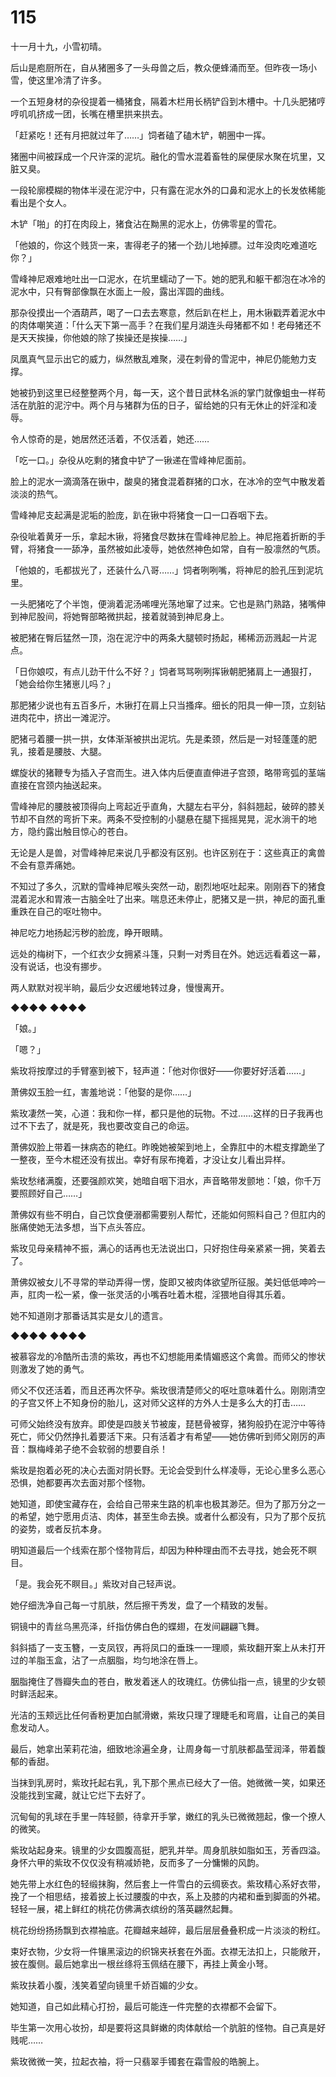 # 115

十一月十九，小雪初晴。

后山是庖厨所在，自从猪圈多了一头母兽之后，教众便蜂涌而至。但昨夜一场小雪，使这里冷清了许多。

一个五短身材的杂役提着一桶猪食，隔着木栏用长柄铲舀到木槽中。十几头肥猪哼哼叽叽挤成一团，长嘴在槽里拱来拱去。

「赶紧吃！还有月把就过年了……」饲者磕了磕木铲，朝圈中一挥。

猪圈中间被踩成一个尺许深的泥坑。融化的雪水混着畜牲的屎便尿水聚在坑里，又脏又臭。

一段轮廓模糊的物体半浸在泥泞中，只有露在泥水外的口鼻和泥水上的长发依稀能看出是个女人。

木铲「啪」的打在肉段上，猪食沾在黝黑的泥水上，仿佛零星的雪花。

「他娘的，你这个贱货一来，害得老子的猪一个劲儿地掉膘。过年没肉吃难道吃你？」

雪峰神尼艰难地吐出一口泥水，在坑里蠕动了一下。她的肥乳和躯干都泡在冰冷的泥水中，只有臀部像飘在水面上一般，露出浑圆的曲线。

那杂役摸出一个酒葫芦，喝了一口去去寒意，然后趴在栏上，用木锹戳弄着泥水中的肉体嘲笑道：「什么天下第一高手？在我们星月湖连头母猪都不如！老母猪还不是天天挨操，你他娘的除了挨操还是挨操……」

凤凰真气显示出它的威力，纵然散乱难聚，浸在刺骨的雪泥中，神尼仍能勉力支撑。

她被扔到这里已经整整两个月，每一天，这个昔日武林名派的掌门就像蛆虫一样苟活在肮脏的泥泞中。两个月与猪群为伍的日子，留给她的只有无休止的奸淫和凌辱。

令人惊奇的是，她居然还活着，不仅活着，她还……

「吃一口。」杂役从吃剩的猪食中铲了一锹递在雪峰神尼面前。

脸上的泥水一滴滴落在锹中，酸臭的猪食混着群猪的口水，在冰冷的空气中散发着淡淡的热气。

雪峰神尼支起满是泥垢的脸庞，趴在锹中将猪食一口一口吞咽下去。

杂役呲着黄牙一乐，拿起木锹，将猪食尽数抹在雪峰神尼脸上。神尼拖着折断的手臂，将猪食一一舔净，虽然被如此凌辱，她依然神色如常，自有一股凛然的气质。

「他娘的，毛都拔光了，还装什么八哥……」饲者咧咧嘴，将神尼的脸孔压到泥坑里。

一头肥猪吃了个半饱，便淌着泥汤唏哩光荡地窜了过来。它也是熟门熟路，猪嘴伸到神尼股间，将她臀部略微拱起，接着就骑到神尼身上。

被肥猪在臀后猛然一顶，泡在泥泞中的两条大腿顿时扬起，稀稀沥沥溅起一片泥点。

「日你娘哎，有点儿劲干什么不好？」饲者骂骂咧咧挥锹朝肥猪肩上一通狠打，「她会给你生猪崽儿吗？」

那肥猪少说也有五百多斤，木锹打在肩上只当搔痒。细长的阳具一伸一顶，立刻钻进肉花中，挤出一滩泥泞。

肥猪弓着腰一拱一拱，女体渐渐被拱出泥坑。先是柔颈，然后是一对轻蓬蓬的肥乳，接着是腰肢、大腿。

螺旋状的猪鞭专为插入子宫而生。进入体内后便直直伸进子宫颈，略带弯弧的茎端直接在宫颈内抽送起来。

雪峰神尼的腰肢被顶得向上弯起近乎直角，大腿左右平分，斜斜翘起，破碎的膝关节却不自然的弯折下来。两条不受控制的小腿悬在腿下摇摇晃晃，泥水淌干的地方，隐约露出触目惊心的苍白。

无论是人是兽，对雪峰神尼来说几乎都没有区别。也许区别在于：这些真正的禽兽不会有意弄痛她。

不知过了多久，沉默的雪峰神尼喉头突然一动，剧烈地呕吐起来。刚刚吞下的猪食混着泥水和胃液一古脑全吐了出来。喘息还未停止，肥猪又是一拱，神尼的面孔重重跌在自己的呕吐物中。

神尼吃力地扬起污秽的脸庞，睁开眼睛。

远处的梅树下，一个红衣少女拥紧斗篷，只剩一对秀目在外。她远远看着这一幕，没有说话，也没有挪步。

两人默默对视半晌，最后少女迟缓地转过身，慢慢离开。

◆◆◆◆ ◆◆◆◆

「娘。」

「嗯？」

紫玫将按摩过的手臂塞到被下，轻声道：「他对你很好——你要好好活着……」

萧佛奴玉脸一红，害羞地说：「他娶的是你……」

紫玫凄然一笑，心道：我和你一样，都只是他的玩物。不过……这样的日子我再也过不下去了，就是死，我也要改变自己的命运。

萧佛奴脸上带着一抹病态的艳红。昨晚她被架到地上，全靠肛中的木棍支撑跪坐了一整夜，至今木棍还没有拔出。幸好有尿布掩着，才没让女儿看出异样。

紫玫愁绪满腹，还要强颜欢笑，她暗自咽下泪水，声音略带发颤地：「娘，你千万要照顾好自己……」

萧佛奴有些不明白，自己饮食便溺都需要别人帮忙，还能如何照料自己？但肛内的胀痛使她无法多想，当下点头答应。

紫玫见母亲精神不振，满心的话再也无法说出口，只好抱住母亲紧紧一拥，笑着去了。

萧佛奴被女儿不寻常的举动弄得一愣，旋即又被肉体欲望所征服。美妇低低呻吟一声，肛肉一松一紧，像一张灵活的小嘴吞吐着木棍，淫猥地自得其乐着。

她不知道刚才那番话其实是女儿的遗言。

◆◆◆◆ ◆◆◆◆

被慕容龙的冷酷所击溃的紫玫，再也不幻想能用柔情媚惑这个禽兽。而师父的惨状则激发了她的勇气。

师父不仅还活着，而且还再次怀孕。紫玫很清楚师父的呕吐意味着什么。刚刚清空的子宫又怀上不知身份的胎儿，这对师父这样的方外人士是多么大的打击……

可师父始终没有放弃。即使是四肢关节被废，琵琶骨被穿，猪狗般扔在泥泞中等待死亡，师父仍然挣扎着要活下来。只有活着才有希望——她仿佛听到师父刚厉的声音：飘梅峰弟子绝不会软弱的想要自杀！

紫玫是抱着必死的决心去面对阴长野。无论会受到什么样凌辱，无论心里多么恶心恐惧，她都要再次去面对那个怪物。

她知道，即使宝藏存在，会给自己带来生路的机率也极其渺茫。但为了那万分之一的希望，她宁愿用贞洁、肉体，甚至生命去换。或者什么都没有，只为了那个反抗的姿势，或者反抗本身。

明知道最后一个线索在那个怪物背后，却因为种种理由而不去寻找，她会死不瞑目。

「是。我会死不瞑目。」紫玫对自己轻声说。

她仔细洗净自己每一寸肌肤，然后擦干秀发，盘了一个精致的发髻。

铜镜中的青丝乌黑亮泽，纤指仿佛白色的蝶翅，在发间翩翩飞舞。

斜斜插了一支玉簪，一支凤钗，再将凤口的垂珠一一理顺，紫玫翻开案上从未打开过的羊脂玉盒，沾了一点胭脂，均匀地涂在唇上。

胭脂掩住了唇瓣失血的苍白，散发着迷人的玫瑰红。仿佛仙指一点，镜里的少女顿时鲜活起来。

光洁的玉颊远比任何香粉更加白腻滑嫩，紫玫只理了理睫毛和弯眉，让自己的美目愈发动人。

最后，她拿出茉莉花油，细致地涂遍全身，让周身每一寸肌肤都晶莹润泽，带着馥郁的香甜。

当抹到乳房时，紫玫托起右乳，乳下那个黑点已经大了一倍。她微微一笑，如果还没能找到宝藏，就让它烂下去好了。

沉甸甸的乳球在手里一阵轻颤，待拿开手掌，嫩红的乳头已微微翘起，像一个撩人的微笑。

紫玫站起身来。镜里的少女圆腹高挺，肥乳并举。周身肌肤如脂如玉，芳香四溢。身怀六甲的紫玫不仅仅没有稍减娇艳，反而多了一分慵懒的风韵。

她先带上水红色的轻缎抹胸，然后套上一件雪白的云绸亵衣。紫玫精心系好衣带，挽了一个相思结，接着披上长过腰腹的中衣，系上及膝的内裙和垂到脚面的外裙。轻轻一展，裙上鲜红的桃花仿佛满衣缤纷的落英翩然起舞。

桃花纷纷扬扬飘到衣襟袖底。花瓣越来越碎，最后层层叠叠积成一片淡淡的粉红。

束好衣物，少女将一件镶黑滚边的织锦夹袄套在外面。衣襟无法扣上，只能敞开，披在腹侧。最后她拿出一根丝绦将玉佩结在腰下，再挂上黄金小弩。

紫玫扶着小腹，浅笑着望向镜里千娇百媚的少女。

她知道，自己如此精心打扮，最后可能连一件完整的衣襟都不会留下。

毕生第一次用心妆扮，却是要将这具鲜嫩的肉体献给一个肮脏的怪物。自己真是好贱呢……

紫玫微微一笑，拉起衣袖，将一只翡翠手镯套在霜雪般的皓腕上。
